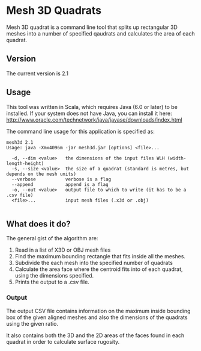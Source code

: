 # Mesh 3D Quadrats

Mesh 3D quadrat is a command line tool that splits up rectangular 3D meshes into a number of specified qaudrats and calculates the area of each quadrat.


## Version

The current version is 2.1

## Usage

This tool was written in Scala, which requires Java (6.0 or later) to be installed. If your system does not have Java, 
you can install it here: http://www.oracle.com/technetwork/java/javase/downloads/index.html

The command line usage for this application is specified as:

```
mesh3d 2.1
Usage: java -Xmx4096m -jar mesh3d.jar [options] <file>...

  -d, --dim <value>   the dimensions of the input files WLH (width-length-height)
  -s, --size <value>  the size of a quadrat (standard is metres, but depends on the mesh units)
  --verbose           verbose is a flag
  --append            append is a flag
  -o, --out <value>   output file to which to write (it has to be a .csv file)
  <file>...           input mesh files (.x3d or .obj) 
        
```

## What does it do?
The general gist of the algorithm are:  
1. Read in a list of X3D or OBJ mesh files  
2. Find the maximum bounding rectangle that fits inside all the meshes.  
3. Subdivide the each mesh into the specified number of quadrats  
4. Calculate the area face where the centroid fits into of each quadrat, using the dimensions specified.  
5. Prints the output to a .csv file.  

### Output 
The output CSV file contains information on the maximum inside bounding box of the given aligned meshes and
also the dimensions of the quadrats using the given ratio.  
  
It also contains both the 3D and the 2D areas of the faces found in each quadrat in order to calculate surface rugosity.

